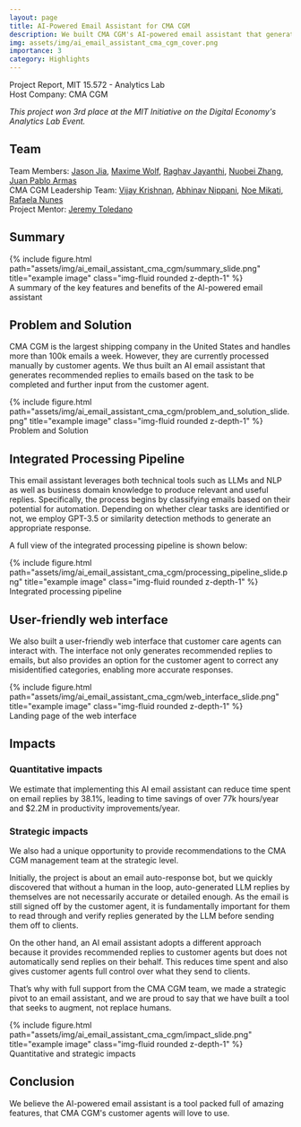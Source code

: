 ```yaml
---
layout: page
title: AI-Powered Email Assistant for CMA CGM
description: We built CMA CGM's AI-powered email assistant that generates recommended replies for over 100k weekly customer emails.
img: assets/img/ai_email_assistant_cma_cgm_cover.png
importance: 3
category: Highlights
---
```


Project Report, MIT 15.572 - Analytics Lab <br>
Host Company: CMA CGM

*This project won 3rd place at the MIT Initiative on the Digital Economy's Analytics Lab Event.* 

## Team

Team Members:
[Jason Jia](https://www.linkedin.com/in/jasonjiajs/),
[Maxime Wolf](https://www.linkedin.com/in/maxime-wolf/),
[Raghav Jayanthi](https://www.linkedin.com/in/rrmj/),
[Nuobei Zhang](https://www.linkedin.com/in/nuobeizhang/),
[Juan Pablo Armas](https://www.linkedin.com/in/juan-pablo-armas-saenz-127142105/) <br>
CMA CGM Leadership Team:
[Vijay Krishnan](https://www.linkedin.com/in/vijaymit/),
[Abhinav Nippani](https://www.linkedin.com/in/abhinav-nippani/),
[Noe Mikati](https://www.linkedin.com/in/noemikati/),
[Rafaela Nunes](https://www.linkedin.com/in/rafaela-nunes-81062410a/)<br>
Project Mentor:
[Jeremy Toledano](https://www.linkedin.com/in/jeremytoledano/)

## Summary

<div class="row">
    <div class="col-sm mt-3 mt-md-0">
        {% include figure.html path="assets/img/ai_email_assistant_cma_cgm/summary_slide.png" title="example image" class="img-fluid rounded z-depth-1" %}
    </div>
</div>
<div class="caption">
    A summary of the key features and benefits of the AI-powered email assistant
</div>

## Problem and Solution

CMA CGM is the largest shipping company in the United States and handles more than 100k emails a week. However, they are currently processed manually by customer agents. We thus built an AI email assistant that generates recommended replies to emails based on the task to be completed and further input from the customer agent.

<div class="row">
    <div class="col-sm mt-3 mt-md-0">
        {% include figure.html path="assets/img/ai_email_assistant_cma_cgm/problem_and_solution_slide.png" title="example image" class="img-fluid rounded z-depth-1" %}
    </div>
</div>
<div class="caption">
    Problem and Solution
</div>

## Integrated Processing Pipeline

This email assistant leverages both technical tools such as LLMs and NLP as well as business domain knowledge to produce relevant and useful replies. Specifically, the process begins by classifying emails based on their potential for automation. Depending on whether clear tasks are identified or not, we employ GPT-3.5 or similarity detection methods to generate an appropriate response.

A full view of the integrated processing pipeline is shown below:

<div class="row">
    <div class="col-sm mt-3 mt-md-0">
        {% include figure.html path="assets/img/ai_email_assistant_cma_cgm/processing_pipeline_slide.png" title="example image" class="img-fluid rounded z-depth-1" %}
    </div>
</div>
<div class="caption">
    Integrated processing pipeline
</div>

## User-friendly web interface

We also built a user-friendly web interface that customer care agents can interact with. The interface not only generates recommended replies to emails, but also provides an option for the customer agent to correct any misidentified categories, enabling more accurate responses.

<div class="row">
    <div class="col-sm mt-3 mt-md-0">
        {% include figure.html path="assets/img/ai_email_assistant_cma_cgm/web_interface_slide.png" title="example image" class="img-fluid rounded z-depth-1" %}
    </div>
</div>
<div class="caption">
    Landing page of the web interface
</div>

## Impacts

### Quantitative impacts

We estimate that implementing this AI email assistant can reduce time spent on email replies by 38.1%, leading to time savings of over 77k hours/year and $2.2M in productivity improvements/year.

### Strategic impacts

We also had a unique opportunity to provide recommendations to the CMA CGM management team at the strategic level.

Initially, the project is about an email auto-response bot, but we quickly discovered that without a human in the loop, auto-generated LLM replies by themselves are not necessarily accurate or detailed enough. As the email is still signed off by the customer agent, it is fundamentally important for them to read through and verify replies generated by the LLM before sending them off to clients.

On the other hand, an AI email assistant adopts a different approach because it provides recommended replies to customer agents but does not automatically send replies on their behalf. This reduces time spent and also gives customer agents full control over what they send to clients.

That’s why with full support from the CMA CGM team, we made a strategic pivot to an email assistant, and we are proud to say that we have built a tool that seeks to augment, not replace humans.

<div class="row">
    <div class="col-sm mt-3 mt-md-0">
        {% include figure.html path="assets/img/ai_email_assistant_cma_cgm/impact_slide.png" title="example image" class="img-fluid rounded z-depth-1" %}
    </div>
</div>
<div class="caption">
    Quantitative and strategic impacts
</div>

## Conclusion

We believe the AI-powered email assistant is a tool packed full of amazing features, that CMA CGM's customer agents will love to use.
